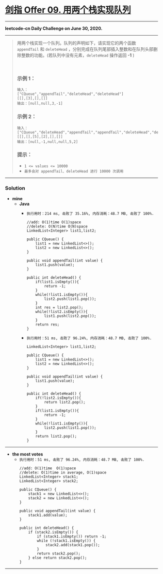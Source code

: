 # [剑指 Offer 09. 用两个栈实现队列](https://leetcode-cn.com/problems/yong-liang-ge-zhan-shi-xian-dui-lie-lcof/)

---

**leetcode-cn Daily Challenge on June 30, 2020.**

---

> 用两个栈实现一个队列。队列的声明如下，请实现它的两个函数 `appendTail` 和 `deleteHead` ，分别完成在队列尾部插入整数和在队列头部删除整数的功能。(若队列中没有元素，`deleteHead` 操作返回 **-1** )
>
>  
>
> ### 示例 1：
> ```
> 输入：
> ["CQueue","appendTail","deleteHead","deleteHead"]
> [[],[3],[],[]]
> 输出：[null,null,3,-1]
> ```
>
> ### 示例 2：
> ```
> 输入：
> ["CQueue","deleteHead","appendTail","appendTail","deleteHead","deleteHead"]
> [[],[],[5],[2],[],[]]
> 输出：[null,-1,null,null,5,2]
> ```
>
> ### 提示：
> * `1 <= values <= 10000`
> * `最多会对 appendTail、deleteHead 进行 10000 次调用`


---


### Solution
* **mine**
  * **Java**
    * `执行用时：214 ms, 击败了 35.16%, 内存消耗：48.7 MB, 击败了 100%.`
      ```
      //add: O(1)time O(1)space
      //delete: O(N)time O(N)space
      LinkedList<Integer> list1,list2;

      public CQueue() {
          list1 = new LinkedList<>();
          list2 = new LinkedList<>();
      }

      public void appendTail(int value) {
          list1.push(value);
      }

      public int deleteHead() {
          if(list1.isEmpty()){
              return -1;
          }
          while(!list1.isEmpty()){
              list2.push(list1.pop());
          }
          int res = list2.pop();
          while(!list2.isEmpty()){
              list1.push(list2.pop());
          }
          return res;
      }
      ```
      
    * `执行用时：51 ms, 击败了 96.24%, 内存消耗：48.7 MB, 击败了 100%.`
      ```
      LinkedList<Integer> list1,list2;

      public CQueue() {
          list1 = new LinkedList<>();
          list2 = new LinkedList<>();
      }

      public void appendTail(int value) {
          list1.push(value);
      }

      public int deleteHead() {
          if(!list2.isEmpty()){
              return list2.pop();
          }
          if(list1.isEmpty()){
              return -1;
          }
          while(!list1.isEmpty()){
              list2.push(list1.pop());
          }
          return list2.pop();
      }
      ```
---

* **the most votes**
  * `执行用时：51 ms, 击败了 96.24%, 内存消耗：48.7 MB, 击败了 100%.`
    ```
    //add: O(1)time  O(1)space
    //delete: O(1)time in average, O(1)space
    LinkedList<Integer> stack1;
    LinkedList<Integer> stack2;

    public CQueue() {
        stack1 = new LinkedList<>();
        stack2 = new LinkedList<>();
    }

    public void appendTail(int value) {
        stack1.add(value);
    }

    public int deleteHead() {
        if (stack2.isEmpty()) {
            if (stack1.isEmpty()) return -1;
            while (!stack1.isEmpty()) {
                stack2.add(stack1.pop());
            }
            return stack2.pop();
        } else return stack2.pop();
    }
    ```

---
